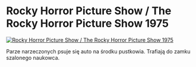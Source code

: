 Rocky Horror Picture Show / The Rocky Horror Picture Show 1975 
=============
[![Rocky Horror Picture Show / The Rocky Horror Picture Show 1975 ](http://vidos.pl/images/player.gif)](http://vidos.pl/rocky-horror-picture-show-the-rocky-horror-picture-show-1975)

 Parze narzeczonych psuje się auto na środku pustkowia. Trafiają do zamku szalonego naukowca.
